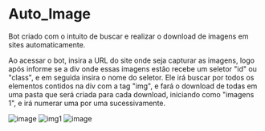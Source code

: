 # Auto_Image
 Bot criado com o intuito de buscar e realizar o download de imagens em sites automaticamente.
 
 Ao acessar o bot, insira a URL do site onde seja capturar as imagens, logo após informe se a div onde essas imagens estão recebe um seletor "id" ou "class", e em seguida insira o nome do seletor. Ele irá buscar por todos os elementos contidos na div com a tag "img", e fará o download de todas em uma pasta que será criada para cada download, iniciando como "imagens 1", e irá numerar uma por uma sucessivamente.

![image](https://user-images.githubusercontent.com/97931181/228284593-e5616fcf-7a1c-4230-86a8-12c073c28839.png)
![img1](https://user-images.githubusercontent.com/97931181/228286699-c4975696-89f0-463e-99b8-e06c9cebe699.jpg)
![image](https://user-images.githubusercontent.com/97931181/228285203-bfcc640a-cc1f-49f4-b0b2-1cfe7224dba0.png)
